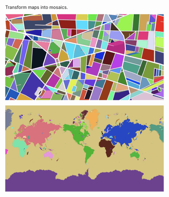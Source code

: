 Transform maps into mosaics.

![paris](./screenshots/maposaic_paris.png)

![monde](./screenshots/maposaic_monde.png)
